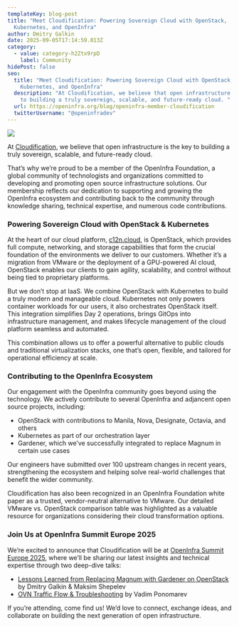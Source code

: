 ```yaml
---
templateKey: blog-post
title: "Meet Cloudification: Powering Sovereign Cloud with OpenStack,
  Kubernetes, and OpenInfra"
author: Dmitry Galkin
date: 2025-09-05T17:14:59.013Z
category:
  - value: category-h2Ztx9rpD
    label: Community
hidePost: false
seo:
  title: "Meet Cloudification: Powering Sovereign Cloud with OpenStack,
    Kubernetes, and OpenInfra"
  description: "At Cloudification, we believe that open infrastructure is the key
    to building a truly sovereign, scalable, and future-ready cloud. "
  url: https://openinfra.org/blog/openinfra-member-cloudification
  twitterUsername: "@openinfradev"
---
```

![](/img/1200x675-silver-cloudification.png)

At [Cloudification](https://cloudification.io/), we believe that open infrastructure is the key to building a truly sovereign, scalable, and future-ready cloud. 

That’s why we’re proud to be a member of the OpenInfra Foundation, a global community of technologists and organizations committed to developing and promoting open source infrastructure solutions. Our membership reflects our dedication to supporting and growing the OpenInfra ecosystem and contributing back to the community through knowledge sharing, technical expertise, and numerous code contributions.

### Powering Sovereign Cloud with OpenStack & Kubernetes

At the heart of our cloud platform, [c12n.cloud](https://cloudification.io/c12n-private-cloud/), is OpenStack, which provides full compute, networking, and storage capabilities that form the crucial foundation of the environments we deliver to our customers. Whether it’s a migration from VMware or the deployment of a GPU-powered AI cloud, OpenStack enables our clients to gain agility, scalability, and control without being tied to proprietary platforms.

But we don’t stop at IaaS. We combine OpenStack with Kubernetes to build a truly modern and manageable cloud. Kubernetes not only powers container workloads for our users, it also orchestrates OpenStack itself. This integration simplifies Day 2 operations, brings GitOps into infrastructure management, and makes lifecycle management of the cloud platform seamless and automated.

This combination allows us to offer a powerful alternative to public clouds and traditional virtualization stacks, one that’s open, flexible, and tailored for operational efficiency at scale.

### Contributing to the OpenInfra Ecosystem

Our engagement with the OpenInfra community goes beyond using the technology. We actively contribute to several OpenInfra and adjancent open source projects, including:

* OpenStack with contributions to Manila, Nova, Designate, Octavia, and others
* Kubernetes as part of our orchestration layer
* Gardener, which we’ve successfully integrated to replace Magnum in certain use cases

Our engineers have submitted over 100 upstream changes in recent years, strengthening the ecosystem and helping solve real-world challenges that benefit the wider community.

Cloudification has also been recognized in an OpenInfra Foundation white paper as a trusted, vendor-neutral alternative to VMware. Our detailed VMware vs. OpenStack comparison table was highlighted as a valuable resource for organizations considering their cloud transformation options.

### Join Us at OpenInfra Summit Europe 2025

We’re excited to announce that Cloudification will be at [OpenInfra Summit Europe 2025](http://summit2025.openinfra.org/), where we’ll be sharing our latest insights and technical expertise through two deep-dive talks:

* [Lessons Learned from Replacing Magnum with Gardener on OpenStack](https://summit2025.openinfra.org/a/schedule/#view=calendar&title=Gardener) by Dmitry Galkin & Maksim Shepelev
* [OVN Traffic Flow & Troubleshooting](https://summit2025.openinfra.org/a/schedule/#view=calendar&title=OVN%20Traffic%20Flow%20%26%20Troubleshooting) by Vadim Ponomarev

If you’re attending, come find us! We’d love to connect, exchange ideas, and collaborate on building the next generation of open infrastructure.